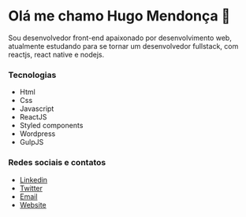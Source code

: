 # Olá me chamo Hugo Mendonça :wave:

Sou desenvolvedor front-end apaixonado por desenvolvimento web, atualmente estudando para se tornar um desenvolvedor fullstack, com reactjs, react native e nodejs.

### Tecnologias

* Html
* Css
* Javascript
* ReactJS
* Styled components
* Wordpress
* GulpJS

### Redes sociais e contatos

* [Linkedin](https://www.linkedin.com/in/hugo-costa-597760177/)
* [Twitter](https://twitter.com/hugo_mendonca9)
* [Email](mailto:contato@hugomendonca.net)
* [Website](https://hugomendonca.net)

